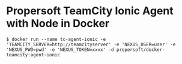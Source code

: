 Propersoft TeamCity Ionic Agent with Node in Docker
===================================================

```
$ docker run --name tc-agent-ionic -e 'TEAMCITY_SERVER=http://teamcityserver' -e 'NEXUS_USER=user' -e 'NEXUS_PWD=pwd' -e 'NEXUS_TOKEN=xxxx' -d propersoft/docker-teamcity:agent-ionic
```
